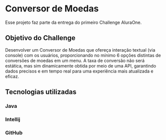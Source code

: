 # Conversor de Moedas

Esse projeto faz parte da entrega do primeiro Challenge AluraOne.

## Objetivo do Challenge

Desenvolver um Conversor de Moedas que ofereça interação textual (via console) com os usuários, proporcionando no mínimo 6 opções distintas de conversões de moedas em um menu. 
A taxa de conversão não será estática, mas sim dinamicamente obtida por meio de uma API, garantindo dados precisos e em tempo real para uma experiência mais atualizada e eficaz.

## Tecnologias utilizadas

### Java

### Intellij

### GitHub
